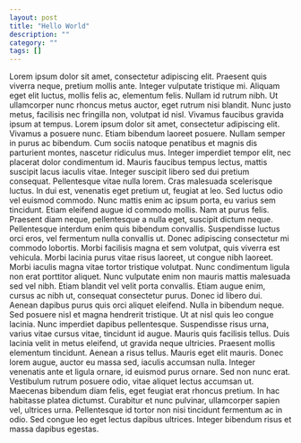 ```yaml
---
layout: post
title: "Hello World"
description: ""
category: ""
tags: []
---
```

Lorem ipsum dolor sit amet, consectetur adipiscing elit. Praesent quis viverra neque, pretium mollis ante. Integer vulputate tristique mi. Aliquam eget elit luctus, mollis felis ac, elementum felis. Nullam id rutrum nibh. Ut ullamcorper nunc rhoncus metus auctor, eget rutrum nisi blandit. Nunc justo metus, facilisis nec fringilla non, volutpat id nisl. Vivamus faucibus gravida ipsum at tempus. Lorem ipsum dolor sit amet, consectetur adipiscing elit. Vivamus a posuere nunc. Etiam bibendum laoreet posuere. Nullam semper in purus ac bibendum. Cum sociis natoque penatibus et magnis dis parturient montes, nascetur ridiculus mus. Integer imperdiet tempor elit, nec placerat dolor condimentum id. Mauris faucibus tempus lectus, mattis suscipit lacus iaculis vitae. Integer suscipit libero sed dui pretium consequat. Pellentesque vitae nulla lorem. Cras malesuada scelerisque luctus. In dui est, venenatis eget pretium ut, feugiat at leo. Sed luctus odio vel euismod commodo. Nunc mattis enim ac ipsum porta, eu varius sem tincidunt. Etiam eleifend augue id commodo mollis. Nam at purus felis. Praesent diam neque, pellentesque a nulla eget, suscipit dictum neque. Pellentesque interdum enim quis bibendum convallis. Suspendisse luctus orci eros, vel fermentum nulla convallis ut. Donec adipiscing consectetur mi commodo lobortis. Morbi facilisis magna et sem volutpat, quis viverra est vehicula. Morbi lacinia purus vitae risus laoreet, ut congue nibh laoreet. Morbi iaculis magna vitae tortor tristique volutpat. Nunc condimentum ligula non erat porttitor aliquet. Nunc vulputate enim non mauris mattis malesuada sed vel nibh. Etiam blandit vel velit porta convallis. Etiam augue enim, cursus ac nibh ut, consequat consectetur purus. Donec id libero dui. Aenean dapibus purus quis orci aliquet eleifend. Nulla in bibendum neque. Sed posuere nisl et magna hendrerit tristique. Ut at nisl quis leo congue lacinia. Nunc imperdiet dapibus pellentesque. Suspendisse risus urna, varius vitae cursus vitae, tincidunt id augue. Mauris quis facilisis tellus. Duis lacinia velit in metus eleifend, ut gravida neque ultricies. Praesent mollis elementum tincidunt. Aenean a risus tellus. Mauris eget elit mauris. Donec lorem augue, auctor eu massa sed, iaculis accumsan nulla. Integer venenatis ante et ligula ornare, id euismod purus ornare. Sed non nunc erat. Vestibulum rutrum posuere odio, vitae aliquet lectus accumsan ut. Maecenas bibendum diam felis, eget feugiat erat rhoncus pretium. In hac habitasse platea dictumst. Curabitur et nunc pulvinar, ullamcorper sapien vel, ultrices urna. Pellentesque id tortor non nisi tincidunt fermentum ac in odio. Sed congue leo eget lectus dapibus ultrices. Integer bibendum risus et massa dapibus egestas.
